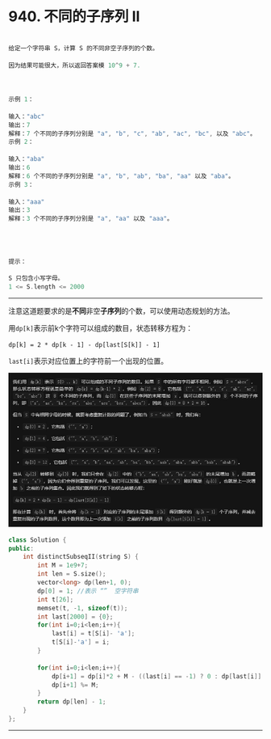 # 940. 不同的子序列 II

```c++

给定一个字符串 S，计算 S 的不同非空子序列的个数。

因为结果可能很大，所以返回答案模 10^9 + 7.

 

示例 1：

输入："abc"
输出：7
解释：7 个不同的子序列分别是 "a", "b", "c", "ab", "ac", "bc", 以及 "abc"。
示例 2：

输入："aba"
输出：6
解释：6 个不同的子序列分别是 "a", "b", "ab", "ba", "aa" 以及 "aba"。
示例 3：

输入："aaa"
输出：3
解释：3 个不同的子序列分别是 "a", "aa" 以及 "aaa"。
 

 

提示：

S 只包含小写字母。
1 <= S.length <= 2000
```

---

注意这道题要求的是**不同**非空**子序列**的个数，可以使用动态规划的方法。

用`dp[k]`表示前k个字符可以组成的数目，状态转移方程为：

`dp[k] = 2 * dp[k - 1] - dp[last[S[k]] - 1]`

`last[i]`表示对应位置上的字符前一个出现的位置。

![img](./1.jpg)

```c++
class Solution {
public:
    int distinctSubseqII(string S) {
        int M = 1e9+7;
        int len = S.size();
        vector<long> dp(len+1, 0);
        dp[0] = 1; //表示 “”  空字符串
        int t[26];
        memset(t, -1, sizeof(t));
        int last[2000] = {0};
        for(int i=0;i<len;i++){
            last[i] = t[S[i]- 'a'];
            t[S[i]-'a'] = i;
        }

        for(int i=0;i<len;i++){
            dp[i+1] = dp[i]*2 + M - ((last[i] == -1) ? 0 : dp[last[i]] );
            dp[i+1] %= M;
        }
        return dp[len] - 1;
    }
};
```

---
